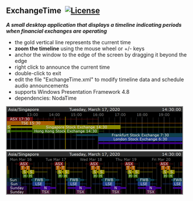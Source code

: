 ## ExchangeTime&nbsp;&nbsp;[![License](https://img.shields.io/badge/license-Apache%202.0-7755BB.svg)](https://opensource.org/licenses/Apache-2.0)

***A small desktop application that displays a timeline indicating periods when financial exchanges are operating***
- the gold vertical line represents the current time
- **zoom the timeline** using the mouse wheel or +/- keys
- anchor the window to the edge of the screen by dragging it beyond the edge
- right click to announce the current time
- double-click to exit
- edit the file "ExchangeTime.xml" to modify timeline data and schedule audio announcements
- supports Windows Presentation Framework 4.8
- dependencies: NodaTime

<img src="/Screencap2.png" width="484" height="120">
<img src="/Screencap1.png" width="484" height="120">
